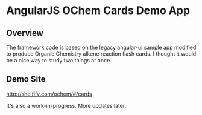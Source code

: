 # AngularJS OChem Cards Demo App

## Overview

The framework code is based on the legacy angular-ui sample app modified to produce Organic Chemistry alkene reaction flash cards. I thought it would be a nice way to study two things at once.

## Demo Site

<a href="http://shelfify.com/ochem/#/cards">http://shelfify.com/ochem/#/cards</a>

It's also a work-in-progress. More updates later.
